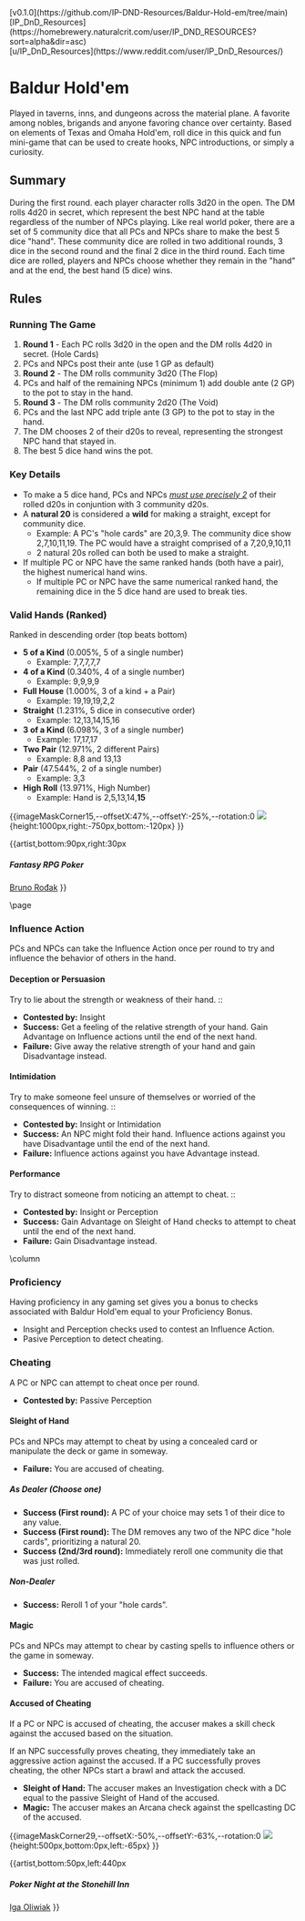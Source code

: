 <!-- https://homebrewery.naturalcrit.com/share/gGwFGKWYI_ag -->

<div class='artist' style='top:30px;right:100px;'>
[v0.1.0](https://github.com/IP-DND-Resources/Baldur-Hold-em/tree/main)
</div>

<div class='artist' style='top:40px;right:100px;'>
[IP_DnD_Resources](https://homebrewery.naturalcrit.com/user/IP_DND_RESOURCES?sort=alpha&dir=asc)
</div>

<div class='artist' style='top:50px;right:100px;'>
[u/IP_DnD_Resources](https://www.reddit.com/user/IP_DnD_Resources/)
</div>

# Baldur Hold'em
Played in taverns, inns, and dungeons across the material plane. A favorite among nobles, brigands and anyone favoring chance over certainty. Based on elements of Texas and Omaha Hold'em, roll dice in this quick and fun mini-game that can be used to create hooks, NPC introductions, or simply a curiosity.

## Summary
During the first round. each player character rolls 3d20 in the open. The DM rolls 4d20 in secret, which represent the best NPC hand at the table regardless of the number of NPCs playing. Like real world poker, there are a set of 5 community dice that all PCs and NPCs share to make the best 5 dice "hand". These community dice are rolled in two additional rounds, 3 dice in the second round and the final 2 dice in the third round. Each time dice are rolled, players and NPCs choose whether they remain in the "hand" and at the end, the best hand (5 dice) wins.

## Rules
### Running The Game
1. **Round 1** - Each PC rolls 3d20 in the open and the DM rolls 4d20 in secret. (Hole Cards)
1. PCs and NPCs post their ante (use 1 GP as default)
1. **Round 2** - The DM rolls community 3d20 (The Flop) 
1. PCs and half of the remaining NPCs (minimum 1) add double ante (2 GP) to the pot to stay in the hand.
1. **Round 3** - The DM rolls community 2d20 (The Void)
1. PCs and the last NPC add triple ante (3 GP) to the pot to stay in the hand.
1. The DM chooses 2 of their d20s to reveal, representing the strongest NPC hand that stayed in.
1. The best 5 dice hand wins the pot.

### Key Details
- To make a 5 dice hand, PCs and NPCs *<u>must use precisely 2</u>* of their rolled d20s in conjuntion with 3 community d20s.
- A **natural 20** is considered a **wild** for making a straight, except for community dice.
  - Example: A PC's "hole cards" are 20,3,9. The community dice show 2,7,10,11,19. The PC would have a straight comprised of a 7,20,9,10,11
  - 2 natural 20s rolled can both be used to make a straight.
- If multiple PC or NPC have the same ranked hands (both have a pair), the highest numerical hand wins.
  - If multiple PC or NPC have the same numerical ranked hand, the remaining dice in the 5 dice hand are used to break ties.

### Valid Hands (Ranked)
Ranked in descending order (top beats bottom)
- **5 of a Kind** (0.005%, 5 of a single number)
  - Example: 7,7,7,7,7
- **4 of a Kind** (0.340%, 4 of a single number)
  - Example: 9,9,9,9
- **Full House** (1.000%, 3 of a kind + a Pair)
  - Example: 19,19,19,2,2
- **Straight** (1.231%, 5 dice in consecutive order)
  - Example: 12,13,14,15,16
- **3 of a Kind** (6.098%, 3 of a single number)
  - Example: 17,17,17
- **Two Pair** (12.971%, 2 different Pairs)
  - Example: 8,8 and 13,13
- **Pair** (47.544%, 2 of a single number)
  - Example: 3,3
- **High Roll** (13.971%, High Number)
  - Example: Hand is 2,5,13,14,**15**

{{imageMaskCorner15,--offsetX:47%,--offsetY:-25%,--rotation:0
  ![](https://raw.githubusercontent.com/IP-DND-Resources/Baldur-Hold-em/refs/heads/main/img/bruno-rodak-rpg-poker-color.jpg){height:1000px,right:-750px,bottom:-120px}
}}
<!-- Use --offsetX to shift the mask left or right (can use cm instead of %)
     Use --offsetY to shift the mask up or down
     Use --rotation to set rotation angle in degrees. -->
     
{{artist,bottom:90px,right:30px
##### Fantasy RPG Poker
[Bruno Rođak](https://www.artstation.com/artwork/RYZdxA?album_id=1261921)
}}


\page

### Influence Action
PCs and NPCs can take the Influence Action once per round to try and influence the behavior of others in the hand.

#### Deception or Persuasion
Try to lie about the strength or weakness of their hand. ::
- **Contested by:** Insight 
- **Success:** Get a feeling of the relative strength of your hand. Gain Advantage on Influence actions until the end of the next hand.
- **Failure:** Give away the relative strength of your hand and gain Disadvantage instead.

#### Intimidation
Try to make someone feel unsure of themselves or worried of the consequences of winning. ::
- **Contested by:** Insight or Intimidation
- **Success:** An NPC might fold their hand. Influence actions against you have Disadvantage until the end of the next hand.
- **Failure:** Influence actions against you have Advantage instead.

#### Performance
Try to distract someone from noticing an attempt to cheat. ::
- **Contested by:** Insight or Perception
- **Success:** Gain Advantage on Sleight of Hand checks to attempt to cheat until the end of the next hand.
- **Failure:** Gain Disadvantage instead.

\column

### Proficiency
Having proficiency in any gaming set gives you a bonus to checks associated with Baldur Hold'em equal to your Proficiency Bonus.

- Insight and Perception checks used to contest an Influence Action.
- Pasive Perception to detect cheating.

### Cheating 
A PC or NPC can attempt to cheat once per round.

- **Contested by:** Passive Perception

#### Sleight of Hand
PCs and NPCs may attempt to cheat by using a concealed card or manipulate the deck or game in someway. 

- **Failure:** You are accused of cheating.

##### As Dealer (Choose one)
- **Success (First round):** A PC of your choice may sets 1 of their dice to any value.
- **Success (First round):** The DM removes any two of the NPC dice "hole cards", prioritizing a natural 20.
- **Success (2nd/3rd round):** Immediately reroll one community die that was just rolled.

##### Non-Dealer
- **Success:** Reroll 1 of your "hole cards".

#### Magic
PCs and NPCs may attempt to chear by casting spells to influence others or the game in someway. 

- **Success:** The intended magical effect succeeds.
- **Failure:** You are accused of cheating.

#### Accused of Cheating
If a PC or NPC is accused of cheating, the accuser makes a skill check against the accused based on the situation.

If an NPC successfully proves cheating, they immediately take an aggressive action against the accused. If a PC successfully proves cheating, the other NPCs start a brawl and attack the accused.

- **Sleight of Hand:** The accuser makes an Investigation check with a DC equal to the passive Sleight of Hand of the accused. 
- **Magic:** The accuser makes an Arcana check against the spellcasting DC of the accused. 

{{imageMaskCorner29,--offsetX:-50%,--offsetY:-63%,--rotation:0
  ![](https://raw.githubusercontent.com/IP-DND-Resources/Baldur-Hold-em/refs/heads/main/img/iga-igson-oliwiak-artboard-2-copy-7.jpg){height:500px,bottom:0px,left:-65px}
}}
<!-- Use --offsetX to shift the mask left or right (can use cm instead of %)
     Use --offsetY to shift the mask up or down
     Use --rotation to set rotation angle in degrees. -->

{{artist,bottom:50px,left:440px
##### Poker Night at the Stonehill Inn
[Iga Oliwiak](https://www.artstation.com/artwork/OylKBv)
}}

